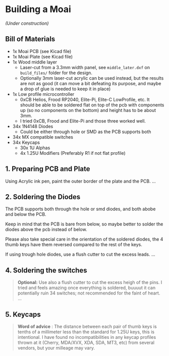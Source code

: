 # Building a Moai

_(Under construction)_

## Bill of Materials

* 1x Moai PCB (see Kicad file)
* 1x Moai Plate (see Kicad file)
* 1x Wood middle layer
  * Laser-cut from a 3.3mm width panel, see `middle_later.dxf` on `build_files/` folder for the design.
  * Optionally 3mm laser-cut acrylic can be used instead, but the results are not as good (it can move a bit defeating its purpose, and maybe a drop of glue is needed to keep it in place)
* 1x Low profile microcontroller
  * 0xCB Helios, Frood RP2040, Elite-Pi, Elite-C LowProfile, etc. It should be able to be soldered flat on top of the pcb with components up (so no components on the bottom) and height has to be about 3mm.
  * I tried 0xCB, Frood and Elite-Pi and those three worked well.
* 34x 1N4148 Diodes
  * Could be either through hole or SMD as the PCB supports both
* 34x MX compatible switches
* 34x Keycaps
  * 30x 1U Alphas
  * 4x 1.25U Modifiers (Preferably R1 if not flat profile)

## 1. Preparing PCB and Plate

Using Acrylic ink pen, paint the outer border of the plate and the PCB.
...

## 2. Soldering the Diodes

The PCB supports both through the hole or smd diodes, and both abobe and below the PCB.

Keep in mind that the PCB is bare from below, so maybe better to solder the diodes above the pcb instead of below.

Please also take special care in the orientation of the soldered diodes, the 4 thumb keys have them reversed compared to the rest of the keys.

If using trough hole diodes, use a flush cutter to cut the excess leads.
...

## 4. Soldering the switches

> **Optional:** Use also a flush cutter to cut the excess heigh of the pins. I tried and feels amazing once everything is soldered, buuuut it can potentially ruin 34 switches; not recommended for the faint of heart.
...

## 5. Keycaps

> **Word of advice** : The distance between each pair of thumb keys is tenths of a millimeter less than the standard for 1.25U keys, this is intentional. I have found no incompatibilities in any keycap profiles thrown at it (Cherry, MDA/XVX, XDA, SDA, MT3, etc) from several vendors, but your milleage may vary.
